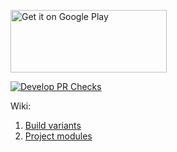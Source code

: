 <a href='https://play.google.com/store/apps/details?id=akio.apps.myrun'><img alt='Get it on Google Play' src='https://play.google.com/intl/en_us/badges/static/images/badges/en_badge_web_generic.png' style="width:250px;height:100px;"/></a>

[![Develop PR Checks](https://github.com/khoi-nguyen-2359/myrun/actions/workflows/develop_pr_checks.yml/badge.svg)](https://github.com/khoi-nguyen-2359/myrun/actions/workflows/develop_pr_checks.yml)

Wiki:
1. [Build variants](https://github.com/khoi-nguyen-2359/myrun/wiki/Build-variant-setup)
2. [Project modules](https://github.com/khoi-nguyen-2359/myrun/wiki/Project-modules)
